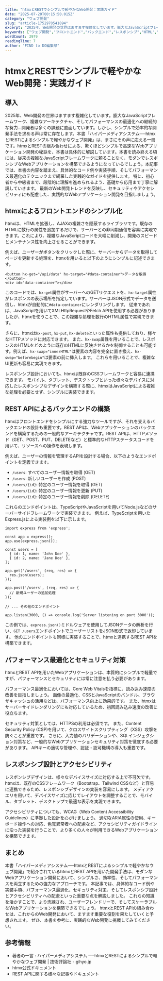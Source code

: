```yaml
---
title: "htmxとRESTでシンプルで軽やかなWeb開発：実践ガイド"
date: "2025-07-20T00:15:50.015Z"
category: "ウェブ開発"
slug: "article-1752970541894"
excerpt: "2025年、Web開発の世界はますます複雑化しています。膨大なJavaScriptフレームワーク、複雑なアーキテクチャ、そしてパフォーマンスの最適化への継続的な努力…開発者は多くの課題に直面しています。しかし、シンプルで効率的な開発手法を求める声は常に存在します。本書「ハイパーメディアシステム──h..."
keywords: ["ウェブ開発","フロントエンド","バックエンド","レスポンシブ","HTML","CSS","JavaScript","htmxとRESTでシンプルで軽やかなWeb開発：実践ガイド"]
wordCount: 3979
readingTime: 7
author: "FIND to DO編集部"
---
```


# htmxとRESTでシンプルで軽やかなWeb開発：実践ガイド

## 導入

2025年、Web開発の世界はますます複雑化しています。膨大なJavaScriptフレームワーク、複雑なアーキテクチャ、そしてパフォーマンスの最適化への継続的な努力…開発者は多くの課題に直面しています。しかし、シンプルで効率的な開発手法を求める声は常に存在します。本書「ハイパーメディアシステム──htmxとRESTによるシンプルで軽やかなウェブ開発」は、まさにその声に応える一冊です。htmxとRESTの組み合わせによる、驚くほどシンプルで高速なWebアプリケーション開発の秘訣を、本書は具体的に解説しています。本書を読み終える頃には、従来の複雑なJavaScriptフレームワークに頼ることなく、モダンでレスポンシブなWebアプリケーションを構築できるようになっているでしょう。本記事では、本書の内容を踏まえ、具体的なコード例や実装手順、そしてパフォーマンス最適化のテクニックまで網羅した実践的なガイドを提供します。  特に、初心者から中級者まで、段階的に理解を進められるよう、基礎から応用まで丁寧に解説していきます。  最新のWeb開発トレンドを反映し、セキュリティやアクセシビリティにも配慮した、実践的なWebアプリケーション開発を目指しましょう。


## htmxによるフロントエンドのシンプル化

htmxは、HTMLを拡張し、AJAXの複雑さを隠蔽するライブラリです。既存のHTMLに数行の属性を追加するだけで、サーバーとの非同期通信を容易に実現できます。これにより、複雑なJavaScriptコードを大幅に削減し、開発のスピードとメンテナンス性を向上させることができます。

例えば、ユーザーがボタンをクリックした際に、サーバーからデータを取得してページを更新する処理を、htmxを用いると以下のようにシンプルに記述できます。

```
<button hx-get="/api/data" hx-target="#data-container">データを取得</button>
<div id="data-container"></div>
```

このコードでは、`hx-get`属性がサーバーへのGETリクエストを、`hx-target`属性がレスポンスの表示場所を指定しています。サーバーはJSON形式でデータを送信し、htmxが自動的に`#data-container`にレンダリングします。  従来であれば、JavaScriptを用いてXMLHttpRequestやFetch APIを使用する必要がありましたが、htmxを使うことで、この複雑な処理を数行のHTML属性で実現できます。

さらに、htmxは`hx-post`, `hx-put`, `hx-delete`といった属性も提供しており、様々なHTTPメソッドに対応できます。  また、`hx-swap`属性を用いることで、レスポンスのHTMLをどのように既存のHTMLに反映させるかを制御することも可能です。例えば、`hx-swap="innerHTML"`は要素の内容を完全に置き換え、`hx-swap="beforebegin"`は要素の前に挿入します。  これらを用いることで、複雑なUI更新も容易に実現できます。

レスポンシブ設計においても、htmxは既存のCSSフレームワークと容易に連携できます。  モバイル、タブレット、デスクトップといった様々なデバイスに対応したレスポンシブなデザインを構築する際に、htmxはJavaScriptによる複雑な処理を必要とせず、シンプルに実装できます。


## REST APIによるバックエンドの構築

htmxはフロントエンドをシンプルにする強力なツールですが、それを支えるバックエンドの設計も重要です。REST APIは、Webアプリケーションのバックエンドを構築するための一般的なアーキテクチャです。REST APIは、HTTPメソッド（GET、POST、PUT、DELETEなど）と標準的なHTTPステータスコードを用いて、リソースへの操作を表現します。

例えば、ユーザーの情報を管理するAPIを設計する場合、以下のようなエンドポイントを定義できます。

- `/users`: すべてのユーザー情報を取得 (GET)
- `/users`: 新しいユーザーを作成 (POST)
- `/users/{id}`: 特定のユーザー情報を取得 (GET)
- `/users/{id}`: 特定のユーザー情報を更新 (PUT)
- `/users/{id}`: 特定のユーザー情報を削除 (DELETE)

これらのエンドポイントは、TypeScriptやJavaScriptを用いてNode.jsなどのサーバーサイドフレームワークで実装できます。  例えば、TypeScriptを用いたExpress.jsによる実装例を以下に示します。

```
import express from 'express';

const app = express();
app.use(express.json());

const users = [
  { id: 1, name: 'John Doe' },
  { id: 2, name: 'Jane Doe' },
];

app.get('/users', (req, res) => {
  res.json(users);
});

app.post('/users', (req, res) => {
  // 新規ユーザーの追加処理
});

// ... その他のエンドポイント

app.listen(3000, () => console.log('Server listening on port 3000'));
```

この例では、`express.json()`ミドルウェアを使用してJSONデータの解析を行い、`GET /users`エンドポイントでユーザーリストをJSON形式で返却しています。  他のエンドポイントも同様に実装することで、htmxと連携するREST APIを構築できます。


## パフォーマンス最適化とセキュリティ対策

htmxとREST APIを用いたWebアプリケーションは、本質的にシンプルで軽量ですが、パフォーマンスとセキュリティには常に注意を払う必要があります。

パフォーマンス最適化においては、Core Web Vitalsを指標に、読み込み速度の改善を目指しましょう。  画像の最適化、CSSとJavaScriptのバンドル、ブラウザキャッシュの活用などは、パフォーマンス向上に効果的です。  また、htmxはサーバーサイドレンダリングにも対応しているため、初回読み込み速度の改善に役立ちます。

セキュリティ対策としては、HTTPSの利用は必須です。  また、Content Security Policy (CSP)を用いて、クロスサイトスクリプティング（XSS）攻撃を防ぐことが重要です。  さらに、入力値のバリデーションや、SQLインジェクション対策など、一般的なWebアプリケーションセキュリティ対策を徹底する必要があります。  APIキーの適切な管理や、認証・認可機構の導入も重要です。


## レスポンシブ設計とアクセシビリティ

レスポンシブデザインは、様々なデバイスサイズに対応する上で不可欠です。  htmxは、既存のCSSフレームワーク（Bootstrap、Tailwind CSSなど）と容易に連携できるため、レスポンシブデザインの実装を容易にします。  メディアクエリを用いて、デバイスサイズに応じてレイアウトを調整することで、モバイル、タブレット、デスクトップで最適な表示を実現できます。

アクセシビリティについても、WCAG（Web Content Accessibility Guidelines）に準拠した設計を心がけましょう。  適切なARIA属性の使用、キーボード操作への対応、色覚異常者への配慮など、アクセシビリティガイドラインに沿った実装を行うことで、より多くの人々が利用できるWebアプリケーションを構築できます。


## まとめ

本書「ハイパーメディアシステム──htmxとRESTによるシンプルで軽やかなウェブ開発」で紹介されているhtmxとREST APIを用いた開発手法は、モダンなWebアプリケーション開発において、シンプルさ、効率性、そしてパフォーマンスを両立するための強力なアプローチです。  本記事では、具体的なコード例や実装手順、パフォーマンス最適化、セキュリティ対策、そしてレスポンシブ設計とアクセシビリティへの配慮といった重要な点を解説しました。  これらの知識を活かすことで、より洗練され、ユーザーフレンドリーで、そしてスケーラブルなWebアプリケーションを構築できるでしょう。  htmxとREST APIの組み合わせは、これからのWeb開発において、ますます重要な役割を果たしていくと予想されます。  ぜひ、本書を参考に、実践的なWeb開発に挑戦してみてください。


## 参考情報

- 著者の一言 : ハイパーメディアシステム ──htmxとRESTによるシンプルで軽やかなウェブ開発 | 技術評論社 - gihyo.jp
- htmx公式ドキュメント
- REST APIに関する様々な記事やドキュメント



